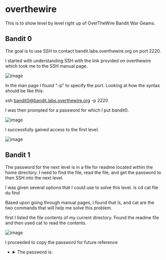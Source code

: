 # overthewire
This is to show level by level right up of OverTheWire Bandit War Geams.

## Bandit 0
The goal is to use SSH to contact bandit.labs.overthewire.org on port 2220. 

I started with understanding SSH with the link provided on overthewire which took me to the SSH manual page. 

![image](https://github.com/reickcs/overthewire/assets/119334123/eb149a5a-14cb-4c7c-a0ea-5013482a3d3e)


In the man page I found "-p" to specify the port. Looking at how the syntax should be like this:

ssh bandit0@bandit.labs.overthewire.org -p 2220

I was then prompted for a password for which I put bandit0. 

![image](https://github.com/reickcs/overthewire/assets/119334123/444aca42-7187-4007-8d81-9f77207952de)

I successfully gained access to the first level. 

![image](https://github.com/reickcs/overthewire/assets/119334123/a630a3ef-e9ab-46e9-9b89-d507554916d4)


## Bandit 1

The password for the next level is in a file for readme located within the home directory. I need to find the file, read the file, and get the password to then SSH into the next level. 

I was given several options that I could use to solve this level.
  ls
  cd
  cat
  file
  du
  find

Based upon going through manual pages, I found that ls, and cat are the two commands that will help me solve this problem. 

first I listed the file contents of my current directory. Found the readme file and then used cat to read the contents.

![image](https://github.com/reickcs/overthewire/assets/119334123/0e71a1f2-d2e6-40e6-8c0d-02b2050aaaa5)


I proceeded to copy the password for future reference

- <details><summary>The password is:</summary>
  <pre>
  NH2SXQwcBdpmTEzi3bvBHMM9H66vVXjL
  </pre>
  </details>
